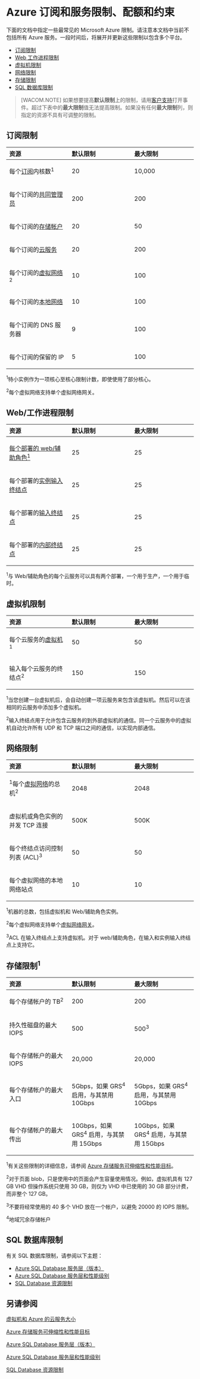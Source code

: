<properties linkid="azure-subscription-service-limits" urlDisplayName="Azure Subscription and Service Limits, Quotas, and Constraints" pageTitle="Microsoft Azure 订阅和服务限制、配额和约束" metaKeywords="Cloud Services, Virtual Machines, Web Sites, Virtual Network, SQL Database, Subscription, Storage" description="提供常见的 Azure 订阅和服务限制以及最大值的列表。" metaCanonical="" services="web-sites,virtual-machines,cloud-services" documentationCenter="" title="" authors="jroth" solutions="" manager="paulettm" editor="mollybos" />

# Azure 订阅和服务限制、配额和约束

下面的文档中指定一些最常见的 Microsoft Azure 限制。请注意本文档中当前不包括所有 Azure 服务。一段时间后，将展开并更新这些限制以包含多个平台。

-   [订阅限制][订阅限制]
-   [Web 工作进程限制][Web 工作进程限制]
-   [虚拟机限制][虚拟机限制]
-   [网络限制][网络限制]
-   [存储限制][存储限制]
-   [SQL 数据库限制][SQL 数据库限制]

> [WACOM.NOTE] 如果想要提高**默认限制**上的限制，请用[客户支持][客户支持]打开事件。超过下表中的**最大限制**值无法提高限制。如果没有任何**最大限制**列，则指定的资源不具有可调整的限制。

## <a name="subscription"></a>订阅限制

<table>
<colgroup>
<col width="33%" />
<col width="33%" />
<col width="33%" />
</colgroup>
<thead>
<tr class="header">
<th align="left">资源</th>
<th align="left">默认限制</th>
<th align="left">最大限制</th>
</tr>
</thead>
<tbody>
<tr class="odd">
<td align="left"><p>每个<a href="http://msdn.microsoft.com/zh-cn/library/azure/hh531793.aspx">订阅</a>内核数<sup>1</sup></p></td>
<td align="left"><p>20</p></td>
<td align="left"><p>10,000</p></td>
</tr>
<tr class="even">
<td align="left"><p>每个订阅的<a href="http://msdn.microsoft.com/zh-cn/library/azure/gg456328.aspx">共同管理员</a></p></td>
<td align="left"><p>200</p></td>
<td align="left"><p>200</p></td>
</tr>
<tr class="odd">
<td align="left"><p>每个订阅的<a href="http://www.windowsazure.cn/zh-cn/documentation/articles/storage-whatis-account/">存储帐户</a></p></td>
<td align="left"><p>20</p></td>
<td align="left"><p>50</p></td>
</tr>
<tr class="even">
<td align="left"><p>每个订阅的<a href="http://www.windowsazure.cn/zh-cn/documentation/articles/cloud-services-what-is/">云服务</a></p></td>
<td align="left"><p>20</p></td>
<td align="left"><p>200</p></td>
</tr>
<tr class="odd">
<td align="left"><p>每个订阅的<a href="http://msdn.microsoft.com/zh-cn/library/azure/jj156007.aspx">虚拟网络</a><sup>2</sup></p></td>
<td align="left"><p>10</p></td>
<td align="left"><p>100</p></td>
</tr>
<tr class="even">
<td align="left"><p>每个订阅的<a href="http://msdn.microsoft.com/zh-cn/library/jj157100.aspx">本地网络</a></p></td>
<td align="left"><p>10</p></td>
<td align="left"><p>100</p></td>
</tr>
<tr class="odd">
<td align="left"><p>每个订阅的 DNS 服务器</p></td>
<td align="left"><p>9</p></td>
<td align="left"><p>100</p></td>
</tr>
<tr class="even">
<td align="left"><p>每个订阅的保留的 IP</p></td>
<td align="left"><p>5</p></td>
<td align="left"><p>100</p></td>
</tr>
</tbody>
</table>

<sup>1</sup>特小实例作为一项核心至核心限制计数，即使使用了部分核心。

<sup>2</sup>每个虚拟网络支持单个虚拟网络网关。

## <a name="webworkerlimits"></a>Web/工作进程限制

<table>
<colgroup>
<col width="33%" />
<col width="33%" />
<col width="33%" />
</colgroup>
<thead>
<tr class="header">
<th align="left">资源</th>
<th align="left">默认限制</th>
<th align="left">最大限制</th>
</tr>
</thead>
<tbody>
<tr class="odd">
<td align="left"><p><a href="http://www.windowsazure.cn/zh-cn/documentation/articles/cloud-services-what-is/">每个部署的 web/辅助角色<sup>1</sup></a></p></td>
<td align="left"><p>25</p></td>
<td align="left"><p>25</p></td>
</tr>
<tr class="even">
<td align="left"><p>每个部署的<a href="http://msdn.microsoft.com/zh-cn/library/gg557552.aspx#InstanceInputEndpoint">实例输入终结点</a></p></td>
<td align="left"><p>25</p></td>
<td align="left"><p>25</p></td>
</tr>
<tr class="odd">
<td align="left"><p>每个部署的<a href="http://msdn.microsoft.com/zh-cn/library/gg557552.aspx#InputEndpoint">输入终结点</a></p></td>
<td align="left"><p>25</p></td>
<td align="left"><p>25</p></td>
</tr>
<tr class="even">
<td align="left"><p>每个部署的<a href="http://msdn.microsoft.com/zh-cn/library/gg557552.aspx#InternalEndpoint">内部终结点</a></p></td>
<td align="left"><p>25</p></td>
<td align="left"><p>25</p></td>
</tr>
</tbody>
</table>

<sup>1</sup>与 Web/辅助角色的每个云服务可以具有两个部署，一个用于生产，一个用于临时。

## <a name="vmlimits"></a>虚拟机限制

<table>
<colgroup>
<col width="33%" />
<col width="33%" />
<col width="33%" />
</colgroup>
<thead>
<tr class="header">
<th align="left">资源</th>
<th align="left">默认限制</th>
<th align="left">最大限制</th>
</tr>
</thead>
<tbody>
<tr class="odd">
<td align="left"><p>每个云服务的<a href="http://www.windowsazure.cn/zh-cn/documentation/services/virtual-machines/">虚拟机</a><sup>1</sup></p></td>
<td align="left"><p>50</p></td>
<td align="left"><p>50</p></td>
</tr>
<tr class="even">
<td align="left"><p>输入每个云服务的终结点<sup>2</sup></p></td>
<td align="left"><p>150</p></td>
<td align="left"><p>150</p></td>
</tr>
</tbody>
</table>

<sup>1</sup>当您创建一台虚拟机后，会自动创建一项云服务来包含该虚拟机。然后可以在该相同的云服务中添加多个虚拟机。

<sup>2</sup>输入终结点用于允许包含云服务的到外部虚拟机的通信。同一个云服务中的虚拟机自动允许所有 UDP 和 TCP 端口之间的通信，以实现内部通信。

## <a name="networkinglimits"></a>网络限制

<table>
<colgroup>
<col width="33%" />
<col width="33%" />
<col width="33%" />
</colgroup>
<thead>
<tr class="header">
<th align="left">资源</th>
<th align="left">默认限制</th>
<th align="left">最大限制</th>
</tr>
</thead>
<tbody>
<tr class="odd">
<td align="left"><p><sup>1</sup>每个<a href="http://msdn.microsoft.com/zh-cn/library/azure/jj156007.aspx">虚拟网络</a>的总机<sup>2</sup></p></td>
<td align="left"><p>2048</p></td>
<td align="left"><p>2048</p></td>
</tr>
<tr class="even">
<td align="left"><p>虚拟机或角色实例的并发 TCP 连接</p></td>
<td align="left"><p>500K</p></td>
<td align="left"><p>500K</p></td>
</tr>
<tr class="odd">
<td align="left"><p>每个终结点访问控制列表 (ACL)<sup>3</sup></p></td>
<td align="left"><p>50</p></td>
<td align="left"><p>50</p></td>
</tr>
<tr class="even">
<td align="left"><p>每个虚拟网络的本地网络站点</p></td>
<td align="left"><p>10</p></td>
<td align="left"><p>10</p></td>
</tr>
</tbody>
</table>

<sup>1</sup>机器的总数，包括虚拟机和 Web/辅助角色实例。

<sup>2</sup>每个虚拟网络支持单个[虚拟网络网关][虚拟网络网关]。

<sup>3</sup>ACL 在输入终结点上支持虚拟机。对于 web/辅助角色，在输入和实例输入终结点上支持它。

## <a name="storagelimits"></a>存储限制<sup>1</sup>

<table>
<colgroup>
<col width="33%" />
<col width="33%" />
<col width="33%" />
</colgroup>
<thead>
<tr class="header">
<th align="left">资源</th>
<th align="left">默认限制</th>
<th align="left">最大限制</th>
</tr>
</thead>
<tbody>
<tr class="odd">
<td align="left"><p>每个存储帐户的 TB<sup>2</sup></p></td>
<td align="left"><p>200</p></td>
<td align="left"><p>200</p></td>
</tr>
<tr class="even">
<td align="left"><p>持久性磁盘的最大 IOPS</p></td>
<td align="left"><p>500</p></td>
<td align="left"><p>500<sup>3</sup></p></td>
</tr>
<tr class="odd">
<td align="left"><p>每个存储帐户的最大 IOPS</p></td>
<td align="left"><p>20,000</p></td>
<td align="left"><p>20,000</p></td>
</tr>
<tr class="even">
<td align="left"><p>每个存储帐户的最大入口</p></td>
<td align="left"><p>5Gbps，如果 GRS<sup>4</sup> 启用，与其禁用 10Gbps</p></td>
<td align="left"><p>5Gbps，如果 GRS<sup>4</sup> 启用，与其禁用 10Gbps</p></td>
</tr>
<tr class="odd">
<td align="left"><p>每个存储帐户的最大传出</p></td>
<td align="left"><p>10Gbps，如果 GRS<sup>4</sup> 启用，与其禁用 15Gbps</p></td>
<td align="left"><p>10Gbps，如果 GRS<sup>4</sup> 启用，与其禁用 15Gbps</p></td>
</tr>
</tbody>
</table>

<sup>1</sup>有关这些限制的详细信息，请参阅 [Azure 存储服务可伸缩性和性能目标][Azure 存储服务可伸缩性和性能目标]。

<sup>2</sup>对于页面 blob，只是使用中的页面会产生容量使用情况。例如，虚拟机具有 127 GB VHD 但操作系统只使用 30 GB，则仅为 VHD 中已使用的 30 GB 部分计费，而非整个 127 GB。

<sup>3</sup>不要将经常使用的 40 多个 VHD 放在一个帐户，以避免 20000 的 IOPS 限制。

<sup>4</sup>地域冗余存储帐户

## <a name="sqldblimits"></a>SQL 数据库限制

有关 SQL 数据库限制，请参阅以下主题：

-   [Azure SQL Database 服务层（版本）][Azure SQL Database 服务层（版本）]
-   [Azure SQL Database 服务层和性能级别][Azure SQL Database 服务层和性能级别]
-   [SQL Database 资源限制][SQL Database 资源限制]

## <a name="seealso"></a>另请参阅

[虚拟机和 Azure 的云服务大小][虚拟机和 Azure 的云服务大小]

[Azure 存储服务可伸缩性和性能目标][Azure 存储服务可伸缩性和性能目标]

[Azure SQL Database 服务层（版本）][Azure SQL Database 服务层（版本）]

[Azure SQL Database 服务层和性能级别][Azure SQL Database 服务层和性能级别]

[SQL Database 资源限制][SQL Database 资源限制]

  [订阅限制]: #subscription
  [Web 工作进程限制]: #webworkerlimits
  [虚拟机限制]: #vmlimits
  [网络限制]: #networkinglimits
  [存储限制]: #storagelimits
  [SQL 数据库限制]: #sqldblimits
  [客户支持]: http://www.windowsazure.cn/support/faq/
  [虚拟网络网关]: http://msdn.microsoft.com/zh-cn/library/azure/jj156210.aspx
  [Azure 存储服务可伸缩性和性能目标]: http://msdn.microsoft.com/zh-cn/library/azure/dn249410.aspx
  [Azure SQL Database 服务层（版本）]: http://msdn.microsoft.com/zh-cn/library/azure/dn741340.aspx
  [Azure SQL Database 服务层和性能级别]: http://msdn.microsoft.com/zh-cn/library/azure/dn741336.aspx
  [SQL Database 资源限制]: http://msdn.microsoft.com/zh-cn/library/azure/dn338081.aspx
  [虚拟机和 Azure 的云服务大小]: http://msdn.microsoft.com/zh-cn/library/azure/dn197896.aspx

